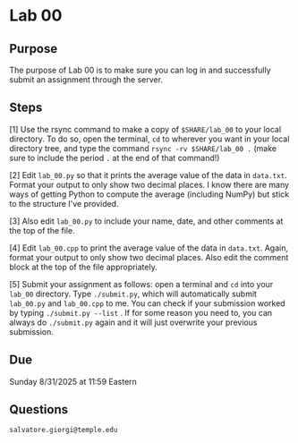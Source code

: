 # Lab 00

## Purpose
The purpose of Lab 00 is to make sure you can log in and successfully submit an
assignment through the server.

## Steps
[1] Use the rsync command to make a copy of `$SHARE/lab_00` to your local
directory. To do so, open the terminal, `cd` to wherever you want in your local
directory tree, and type the command `rsync -rv $SHARE/lab_00 .` (make sure to
include the period `.` at the end of that command!)

[2] Edit `lab_00.py` so that it prints the average value of the data in
`data.txt`. Format your output to only show two decimal places. I know there
are many ways of getting Python to compute the average (including NumPy) but
stick to the structure I've provided.

[3] Also edit `lab_00.py` to include your name, date, and other comments at the
top of the file.

[4] Edit `lab_00.cpp` to print the average value of the data in `data.txt`.
Again, format your output to only show two decimal places. Also edit the
comment block at the top of the file appropriately.

[5] Submit your assignment as follows: open a terminal and `cd` into your
`lab_00` directory. Type `./submit.py`, which will automatically submit
`lab_00.py` and `lab_00.cpp` to me. You can check if your submission worked by
typing `./submit.py --list` . If for some reason you need to, you can always do
`./submit.py` again and it will just overwrite your previous submission.

## Due
Sunday 8/31/2025 at 11:59 Eastern

## Questions
`salvatore.giorgi@temple.edu`
